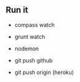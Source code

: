 ## Run it
  * compass watch
  * grunt watch
  * nodemon

  * git push github
  * git push origin (heroku)
